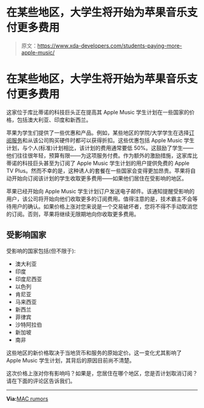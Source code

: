 # 在某些地区，大学生将开始为苹果音乐支付更多费用

> 原文：<https://www.xda-developers.com/students-paying-more-apple-music/>

# 在某些地区，大学生将开始为苹果音乐支付更多费用

这家位于库比蒂诺的科技巨头正在提高其 Apple Music 学生计划在一些国家的价格，包括澳大利亚、印度和新西兰。

苹果为学生们提供了一些优惠和产品。例如，某些地区的学院/大学学生在选择[订阅服务](https://www.xda-developers.com/apple-subscription-services/)和从该公司购买硬件时都可以获得折扣。这些优惠包括 Apple Music 学生计划，与个人(标准)计划相比，该计划的费用通常要低 50%。这鼓励了学生——他们往往很年轻，预算有限——为这项服务付费。作为额外的激励措施，这家库比蒂诺的科技巨头甚至为订阅了 Apple Music 学生计划的用户提供免费的 Apple TV Plus。然而不幸的是，这种诱人的套餐在一些国家会变得更加昂贵。苹果将自动开始向订阅该计划的学生收取更多费用——如果他们居住在受影响的地区。

苹果已经开始向 Apple Music 学生计划订户发送电子邮件。该通知提醒受影响的用户，该公司将开始向他们收取更多的订阅费用。值得注意的是，技术霸主不会等待用户的确认。如果价格上涨对您来说是一个交易破坏者，您将不得不手动取消您的订阅。否则，苹果将继续无限期地向你收取更多费用。

## 受影响国家

受影响的国家包括(但不限于):

*   澳大利亚
*   印度
*   印度尼西亚
*   以色列
*   肯尼亚
*   马来西亚
*   新西兰
*   菲律宾
*   沙特阿拉伯
*   新加坡
*   南非

这些地区的新价格取决于当地货币和服务的原始定价。这一变化尤其影响了 Apple Music 学生计划，其背后的原因目前尚不清楚。

这次价格上涨对你有影响吗？如果是，您居住在哪个地区，您是否计划取消订阅？请在下面的评论区告诉我们。

* * *

**Via:**[MAC rumors](https://www.macrumors.com/2022/05/22/apple-music-price-increase-for-students/)